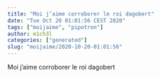```yaml
---
title: "Moi j’aime corroborer le roi dagobert"
date: "Tue Oct 20 01:01:56 CEST 2020"
tags: ["moijaime", "pipotron"]
author: m1ch3l
categories: ["generated"]
slug: "moijaime/2020-10-20-01:01:56"
---
```


Moi j’aime corroborer le roi dagobert
